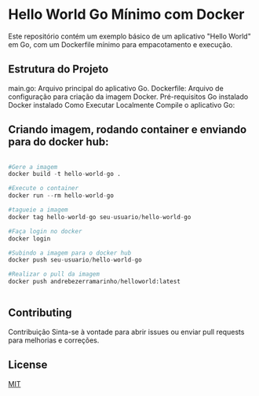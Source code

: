 # Hello World Go Mínimo com Docker

Este repositório contém um exemplo básico de um aplicativo "Hello World" em Go, com um Dockerfile mínimo para empacotamento e execução.

## Estrutura do Projeto

main.go: Arquivo principal do aplicativo Go.
Dockerfile: Arquivo de configuração para criação da imagem Docker.
Pré-requisitos
Go instalado
Docker instalado
Como Executar
Localmente
Compile o aplicativo Go:




## Criando imagem, rodando container e enviando para do docker hub:

```python

#Gere a imagem
docker build -t hello-world-go .

#Execute o container
docker run --rm hello-world-go

#tagueie a imagem
docker tag hello-world-go seu-usuario/hello-world-go

#Faça login no docker
docker login

#Subindo a imagem para o docker hub
docker push seu-usuario/hello-world-go

#Realizar o pull da imagem
docker push andrebezerramarinho/helloworld:latest



```

## Contributing

Contribuição
Sinta-se à vontade para abrir issues ou enviar pull requests para melhorias e correções.

## License

[MIT](https://choosealicense.com/licenses/mit/)
